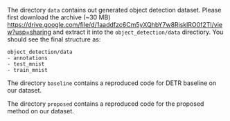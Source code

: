 The directory `data` contains out generated object detection dataset. 
Please first download the archive (~30 MB) https://drive.google.com/file/d/1aaddfzc6Cm5yXQhbY7w8RjsklRO0f2TI/view?usp=sharing and extract it into the `object_detection/data` directiory. 
You should see the final structure as:

```
object_detection/data
- annotations
- test_mnist
- train_mnist
```

The directory `baseline` contains a reproduced code for DETR baseline on our dataset.

The directory `proposed` contains a reproduced code for the proposed method on our dataset.
